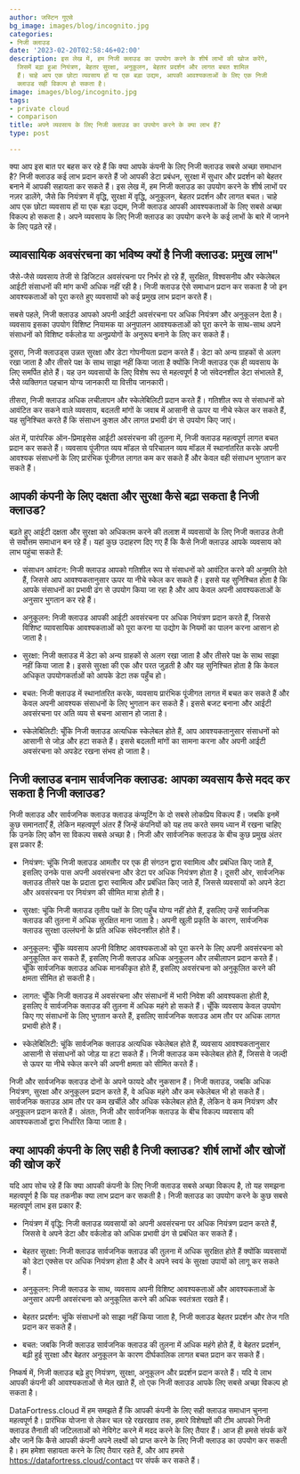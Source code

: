 ```yaml
---
author: जस्टिन गुएसे
bg_image: images/blog/incognito.jpg
categories:
- निजी क्लाउड
date: '2023-02-20T02:58:46+02:00'
description: इस लेख में, हम निजी क्लाउड का उपयोग करने के शीर्ष लाभों की खोज करेंगे,
  जिसमें बढ़ा हुआ नियंत्रण, बेहतर सुरक्षा, अनुकूलन, बेहतर प्रदर्शन और लागत बचत शामिल
  हैं। चाहे आप एक छोटा व्यवसाय हों या एक बड़ा उद्यम, आपकी आवश्यकताओं के लिए एक निजी
  क्लाउड सही विकल्प हो सकता है।
image: images/blog/incognito.jpg
tags:
- private cloud
- comparison
title: अपने व्यवसाय के लिए निजी क्लाउड का उपयोग करने के क्या लाभ हैं?
type: post

---
```

क्या आप इस बात पर बहस कर रहे हैं कि क्या आपके कंपनी के लिए निजी क्लाउड सबसे अच्छा समाधान है? निजी क्लाउड कई लाभ प्रदान करते हैं जो आपकी डेटा प्रबंधन, सुरक्षा में सुधार और प्रदर्शन को बेहतर बनाने में आपकी सहायता कर सकते हैं। इस लेख में, हम निजी क्लाउड का उपयोग करने के शीर्ष लाभों पर नज़र डालेंगे, जैसे कि नियंत्रण में वृद्धि, सुरक्षा में वृद्धि, अनुकूलन, बेहतर प्रदर्शन और लागत बचत। चाहे आप एक छोटा व्यवसाय हों या एक बड़ा उद्यम, निजी क्लाउड आपकी आवश्यकताओं के लिए सबसे अच्छा विकल्प हो सकता है। अपने व्यवसाय के लिए निजी क्लाउड का उपयोग करने के कई लाभों के बारे में जानने के लिए पढ़ते रहें।

## व्यावसायिक अवसंरचना का भविष्य क्यों है निजी क्लाउड: प्रमुख लाभ"

जैसे-जैसे व्यवसाय तेजी से डिजिटल अवसंरचना पर निर्भर हो रहे हैं, सुरक्षित, विश्वसनीय और स्केलेबल आईटी संसाधनों की मांग कभी अधिक नहीं रही है। निजी क्लाउड ऐसे समाधान प्रदान कर सकता है जो इन आवश्यकताओं को पूरा करते हुए व्यवसायों को कई प्रमुख लाभ प्रदान करते हैं।

सबसे पहले, निजी क्लाउड आपको अपनी आईटी अवसंरचना पर अधिक नियंत्रण और अनुकूलन देता है। व्यवसाय इसका उपयोग विशिष्ट नियामक या अनुपालन आवश्यकताओं को पूरा करने के साथ-साथ अपने संसाधनों को विशिष्ट वर्कलोड या अनुप्रयोगों के अनुरूप बनाने के लिए कर सकते हैं।

दूसरा, निजी क्लाउड्स उन्नत सुरक्षा और डेटा गोपनीयता प्रदान करते हैं। डेटा को अन्य ग्राहकों से अलग रखा जाता है और तीसरे पक्ष के साथ साझा नहीं किया जाता है क्योंकि निजी क्लाउड एक ही व्यवसाय के लिए समर्पित होते हैं। यह उन व्यवसायों के लिए विशेष रूप से महत्वपूर्ण है जो संवेदनशील डेटा संभालते हैं, जैसे व्यक्तिगत पहचान योग्य जानकारी या वित्तीय जानकारी।

तीसरा, निजी क्लाउड अधिक लचीलापन और स्केलेबिलिटी प्रदान करते हैं। गतिशील रूप से संसाधनों को आवंटित कर सकने वाले व्यवसाय, बदलती मांगों के जवाब में आसानी से ऊपर या नीचे स्केल कर सकते हैं, यह सुनिश्चित करते हैं कि संसाधन कुशल और लागत प्रभावी ढंग से उपयोग किए जाएं।

अंत में, पारंपरिक ऑन-प्रिमाइसेस आईटी अवसंरचना की तुलना में, निजी क्लाउड महत्वपूर्ण लागत बचत प्रदान कर सकते हैं। व्यवसाय पूंजीगत व्यय मॉडल से परिचालन व्यय मॉडल में स्थानांतरित करके अपनी आवश्यक संसाधनों के लिए प्रारंभिक पूंजीगत लागत कम कर सकते हैं और केवल वही संसाधन भुगतान कर सकते हैं।

## आपकी कंपनी के लिए दक्षता और सुरक्षा कैसे बढ़ा सकता है निजी क्लाउड?

बढ़ते हुए आईटी दक्षता और सुरक्षा को अधिकतम करने की तलाश में व्यवसायों के लिए निजी क्लाउड तेजी से सर्वोत्तम समाधान बन रहे हैं। यहां कुछ उदाहरण दिए गए हैं कि कैसे निजी क्लाउड आपके व्यवसाय को लाभ पहुंचा सकते हैं:

* संसाधन आवंटन: निजी क्लाउड आपको गतिशील रूप से संसाधनों को आवंटित करने की अनुमति देते हैं, जिससे आप आवश्यकतानुसार ऊपर या नीचे स्केल कर सकते हैं। इससे यह सुनिश्चित होता है कि आपके संसाधनों का प्रभावी ढंग से उपयोग किया जा रहा है और आप केवल अपनी आवश्यकताओं के अनुसार भुगतान कर रहे हैं।

* अनुकूलन: निजी क्लाउड आपकी आईटी अवसंरचना पर अधिक नियंत्रण प्रदान करते हैं, जिससे विशिष्ट व्यावसायिक आवश्यकताओं को पूरा करना या उद्योग के नियमों का पालन करना आसान हो जाता है।

* सुरक्षा: निजी क्लाउड में डेटा को अन्य ग्राहकों से अलग रखा जाता है और तीसरे पक्ष के साथ साझा नहीं किया जाता है। इससे सुरक्षा की एक और परत जुड़ती है और यह सुनिश्चित होता है कि केवल अधिकृत उपयोगकर्ताओं को आपके डेटा तक पहुँच हो।

* बचत: निजी क्लाउड में स्थानांतरित करके, व्यवसाय प्रारंभिक पूंजीगत लागत में बचत कर सकते हैं और केवल अपनी आवश्यक संसाधनों के लिए भुगतान कर सकते हैं। इससे बजट बनाना और आईटी अवसंरचना पर अति व्यय से बचना आसान हो जाता है।

* स्केलेबिलिटी: चूँकि निजी क्लाउड अत्यधिक स्केलेबल होते हैं, आप आवश्यकतानुसार संसाधनों को आसानी से जोड़ और हटा सकते हैं। इससे बदलती मांगों का सामना करना और अपनी आईटी अवसंरचना को अपडेट रखना संभव हो जाता है।

## निजी क्लाउड बनाम सार्वजनिक क्लाउड: आपका व्यवसाय कैसे मदद कर सकता है निजी क्लाउड?

निजी क्लाउड और सार्वजनिक क्लाउड क्लाउड कंप्यूटिंग के दो सबसे लोकप्रिय विकल्प हैं। जबकि इनमें कुछ समानताएँ हैं, लेकिन महत्वपूर्ण अंतर हैं जिन्हें कंपनियों को यह तय करते समय ध्यान में रखना चाहिए कि उनके लिए कौन सा विकल्प सबसे अच्छा है। निजी और सार्वजनिक क्लाउड के बीच कुछ प्रमुख अंतर इस प्रकार हैं:

* नियंत्रण: चूंकि निजी क्लाउड आमतौर पर एक ही संगठन द्वारा स्वामित्व और प्रबंधित किए जाते हैं, इसलिए उनके पास अपनी अवसंरचना और डेटा पर अधिक नियंत्रण होता है। दूसरी ओर, सार्वजनिक क्लाउड तीसरे पक्ष के प्रदाता द्वारा स्वामित्व और प्रबंधित किए जाते हैं, जिससे व्यवसायों को अपने डेटा और अवसंरचना पर नियंत्रण की सीमित मात्रा होती है।

* सुरक्षा: चूंकि निजी क्लाउड तृतीय पक्षों के लिए पहुँच योग्य नहीं होते हैं, इसलिए उन्हें सार्वजनिक क्लाउड की तुलना में अधिक सुरक्षित माना जाता है। अपनी खुली प्रकृति के कारण, सार्वजनिक क्लाउड सुरक्षा उल्लंघनों के प्रति अधिक संवेदनशील होते हैं।

* अनुकूलन: चूँकि व्यवसाय अपनी विशिष्ट आवश्यकताओं को पूरा करने के लिए अपनी अवसंरचना को अनुकूलित कर सकते हैं, इसलिए निजी क्लाउड अधिक अनुकूलन और लचीलापन प्रदान करते हैं। चूँकि सार्वजनिक क्लाउड अधिक मानकीकृत होते हैं, इसलिए अवसंरचना को अनुकूलित करने की क्षमता सीमित हो सकती है।

* लागत: चूँकि निजी क्लाउड में अवसंरचना और संसाधनों में भारी निवेश की आवश्यकता होती है, इसलिए वे सार्वजनिक क्लाउड की तुलना में अधिक महंगे हो सकते हैं। चूँकि व्यवसाय केवल उपयोग किए गए संसाधनों के लिए भुगतान करते हैं, इसलिए सार्वजनिक क्लाउड आम तौर पर अधिक लागत प्रभावी होते हैं।

* स्केलेबिलिटी: चूंकि सार्वजनिक क्लाउड अत्यधिक स्केलेबल होते हैं, व्यवसाय आवश्यकतानुसार आसानी से संसाधनों को जोड़ या हटा सकते हैं। निजी क्लाउड कम स्केलेबल होते हैं, जिससे वे जल्दी से ऊपर या नीचे स्केल करने की अपनी क्षमता को सीमित करते हैं।

निजी और सार्वजनिक क्लाउड दोनों के अपने फायदे और नुकसान हैं। निजी क्लाउड, जबकि अधिक नियंत्रण, सुरक्षा और अनुकूलन प्रदान करते हैं, वे अधिक महंगे और कम स्केलेबल भी हो सकते हैं। सार्वजनिक क्लाउड आम तौर पर कम खर्चीले और अधिक स्केलेबल होते हैं, लेकिन वे कम नियंत्रण और अनुकूलन प्रदान करते हैं। अंततः, निजी और सार्वजनिक क्लाउड के बीच विकल्प व्यवसाय की आवश्यकताओं द्वारा निर्धारित किया जाता है।

## क्या आपकी कंपनी के लिए सही है निजी क्लाउड? शीर्ष लाभों और खोजों की खोज करें

यदि आप सोच रहे हैं कि क्या आपकी कंपनी के लिए निजी क्लाउड सबसे अच्छा विकल्प है, तो यह समझना महत्वपूर्ण है कि यह तकनीक क्या लाभ प्रदान कर सकती है। निजी क्लाउड का उपयोग करने के कुछ सबसे महत्वपूर्ण लाभ इस प्रकार हैं:

* नियंत्रण में वृद्धि: निजी क्लाउड व्यवसायों को अपनी अवसंरचना पर अधिक नियंत्रण प्रदान करते हैं, जिससे वे अपने डेटा और वर्कलोड को अधिक प्रभावी ढंग से प्रबंधित कर सकते हैं।

* बेहतर सुरक्षा: निजी क्लाउड सार्वजनिक क्लाउड की तुलना में अधिक सुरक्षित होते हैं क्योंकि व्यवसायों को डेटा एक्सेस पर अधिक नियंत्रण होता है और वे अपने स्वयं के सुरक्षा उपायों को लागू कर सकते हैं।

* अनुकूलन: निजी क्लाउड के साथ, व्यवसाय अपनी विशिष्ट आवश्यकताओं और आवश्यकताओं के अनुसार अपनी अवसंरचना को अनुकूलित करने की अधिक स्वतंत्रता रखते हैं।

* बेहतर प्रदर्शन: चूंकि संसाधनों को साझा नहीं किया जाता है, निजी क्लाउड बेहतर प्रदर्शन और तेज गति प्रदान कर सकते हैं।

* बचत: जबकि निजी क्लाउड सार्वजनिक क्लाउड की तुलना में अधिक महंगे होते हैं, वे बेहतर प्रदर्शन, बढ़ी हुई सुरक्षा और बेहतर अनुकूलन के कारण दीर्घकालिक लागत बचत प्रदान कर सकते हैं।

निष्कर्ष में, निजी क्लाउड बढ़े हुए नियंत्रण, सुरक्षा, अनुकूलन और प्रदर्शन प्रदान करते हैं। यदि ये लाभ आपकी कंपनी की आवश्यकताओं से मेल खाते हैं, तो एक निजी क्लाउड आपके लिए सबसे अच्छा विकल्प हो सकता है।

DataFortress.cloud में हम समझते हैं कि आपकी कंपनी के लिए सही क्लाउड समाधान चुनना महत्वपूर्ण है। प्रारंभिक योजना से लेकर चल रहे रखरखाव तक, हमारे विशेषज्ञों की टीम आपको निजी क्लाउड तैनाती की जटिलताओं को नेविगेट करने में मदद करने के लिए तैयार हैं। आज ही हमसे संपर्क करें और जानें कि कैसे आपकी कंपनी अपने लक्ष्यों को प्राप्त करने के लिए निजी क्लाउड का उपयोग कर सकती है। हम हमेशा सहायता करने के लिए तैयार रहते हैं, और आप हमसे https://datafortress.cloud/contact पर संपर्क कर सकते हैं।

